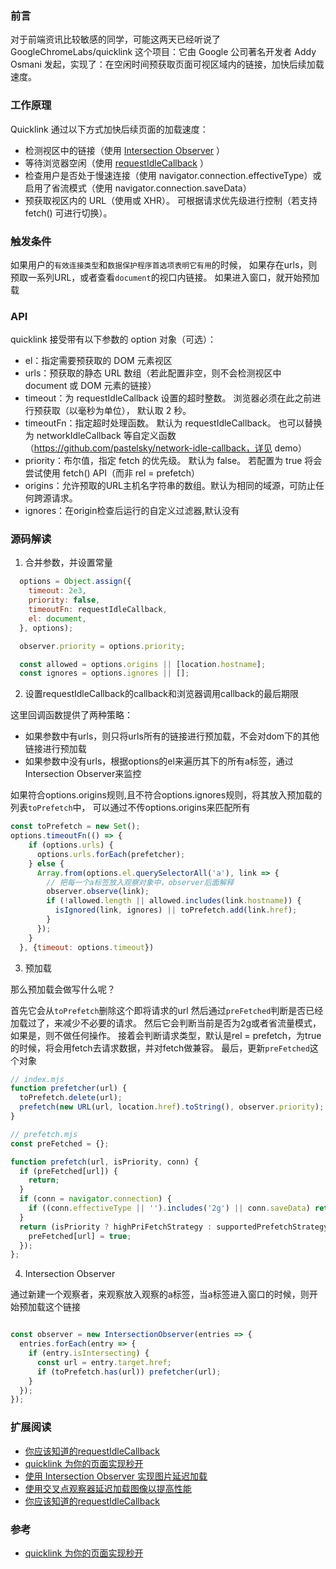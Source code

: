 ### 前言

对于前端资讯比较敏感的同学，可能这两天已经听说了 GoogleChromeLabs/quicklink 这个项目：它由 Google 公司著名开发者 Addy Osmani 发起，实现了：在空闲时间预获取页面可视区域内的链接，加快后续加载速度。

### 工作原理

Quicklink 通过以下方式加快后续页面的加载速度：

- 检测视区中的链接（使用 [Intersection Observer](https://developer.mozilla.org/en-US/docs/Web/API/Intersection_Observer_API) ）
- 等待浏览器空闲（使用 [requestIdleCallback](https://developer.mozilla.org/en-US/docs/Web/API/Window/requestIdleCallback) ）
- 检查用户是否处于慢速连接（使用 navigator.connection.effectiveType）或启用了省流模式（使用 navigator.connection.saveData）
- 预获取视区内的 URL（使用<link rel=prefetch>或 XHR）。 可根据请求优先级进行控制（若支持 fetch() 可进行切换）。

### 触发条件

如果用户的`有效连接类型`和`数据保护程序首选项表明它有用`的时候，
如果存在urls，则预取一系列URL，或者查看`document`的视口内链接。 如果进入窗口，就开始预加载

### API

quicklink 接受带有以下参数的 option 对象（可选）：

- el：指定需要预获取的 DOM 元素视区
- urls：预获取的静态 URL 数组（若此配置非空，则不会检测视区中 document 或 DOM 元素的链接）
- timeout：为 requestIdleCallback 设置的超时整数。 浏览器必须在此之前进行预获取（以毫秒为单位）， 默认取 2 秒。
- timeoutFn：指定超时处理函数。 默认为 requestIdleCallback。 也可以替换为 networkIdleCallback 等自定义函数（https://github.com/pastelsky/network-idle-callback，详见 demo）
- priority：布尔值，指定 fetch 的优先级。 默认为 false。 若配置为 true 将会尝试使用 fetch() API（而非 rel = prefetch）
- origins：允许预取的URL主机名字符串的数组。默认为相同的域源，可防止任何跨源请求。
- ignores：在origin检查后运行的自定义过滤器,默认没有

### 源码解读

1. 合并参数，并设置常量
```js
  options = Object.assign({
    timeout: 2e3,
    priority: false,
    timeoutFn: requestIdleCallback,
    el: document,
  }, options);

  observer.priority = options.priority;

  const allowed = options.origins || [location.hostname];
  const ignores = options.ignores || [];
```
2. 设置requestIdleCallback的callback和浏览器调用callback的最后期限

  这里回调函数提供了两种策略：
  - 如果参数中有urls，则只将urls所有的链接进行预加载，不会对dom下的其他链接进行预加载
  - 如果参数中没有urls，根据options的el来遍历其下的所有a标签，通过Intersection Observer来监控

  如果符合options.origins规则,且不符合options.ignores规则，将其放入预加载的列表`toPrefetch`中，
  可以通过不传options.origins来匹配所有
  
```js
const toPrefetch = new Set();
options.timeoutFn(() => {
    if (options.urls) {
      options.urls.forEach(prefetcher);
    } else {
      Array.from(options.el.querySelectorAll('a'), link => {
        // 把每一个a标签放入观察对象中，observer后面解释
        observer.observe(link);
        if (!allowed.length || allowed.includes(link.hostname)) {
          isIgnored(link, ignores) || toPrefetch.add(link.href);
        }
      });
    }
  }, {timeout: options.timeout})

```

3. 预加载

  那么预加载会做写什么呢？

  首先它会从`toPrefetch`删除这个即将请求的url
  然后通过`preFetched`判断是否已经加载过了，来减少不必要的请求。
  然后它会判断当前是否为2g或者省流量模式，如果是，则不做任何操作。
  接着会判断请求类型，默认是rel = prefetch，为true的时候，将会用fetch去请求数据，并对fetch做兼容。
  最后，更新`preFetched`这个对象

```js
// index.mjs
function prefetcher(url) {
  toPrefetch.delete(url);
  prefetch(new URL(url, location.href).toString(), observer.priority);
}

// prefetch.mjs
const preFetched = {};

function prefetch(url, isPriority, conn) {
  if (preFetched[url]) {
    return;
  }
  if (conn = navigator.connection) {
    if ((conn.effectiveType || '').includes('2g') || conn.saveData) return;
  }
  return (isPriority ? highPriFetchStrategy : supportedPrefetchStrategy)(url).then(() => {
    preFetched[url] = true;
  });
};
```
4. Intersection Observer

  通过新建一个观察者，来观察放入观察的a标签，当a标签进入窗口的时候，则开始预加载这个链接

```js

const observer = new IntersectionObserver(entries => {
  entries.forEach(entry => {
    if (entry.isIntersecting) {
      const url = entry.target.href;
      if (toPrefetch.has(url)) prefetcher(url);
    }
  });
});
```
### 扩展阅读

- [你应该知道的requestIdleCallback](https://segmentfault.com/a/1190000014457824)
- [quicklink 为你的页面实现秒开](https://juejin.im/post/5c127d396fb9a049bc4c88bd)
- [使用 Intersection Observer 实现图片延迟加载](https://juejin.im/entry/59dafd506fb9a00a6a747079)
- [使用交叉点观察器延迟加载图像以提高性能](https://juejin.im/post/5abe4c0ef265da239c7b7a2b)
- [你应该知道的requestIdleCallback](https://juejin.im/post/5ad71f39f265da239f07e862)

### 参考

- [quicklink 为你的页面实现秒开](https://juejin.im/post/5c127d396fb9a049bc4c88bd)
